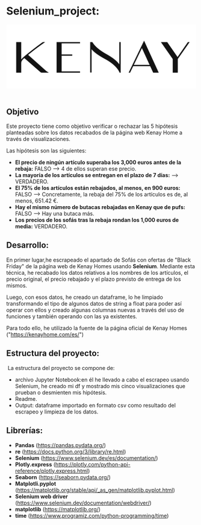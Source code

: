 # Selenium_project:
![portada](logo.png)
​
## Objetivo
Este proyecto tiene como objetivo verificar o rechazar las 5 hipótesis planteadas sobre los datos recabados de la página web Kenay Home a través de visualizaciones. 

Las hipótesis son las siguientes:
​
- **El precio de ningún artículo superaba los 3,000 euros antes de la rebaja:** FALSO --> 4 de ellos superan ese precio.
- **La mayoría de los artículos se entregan en el plazo de 7 días:** --> VERDADERO.
- **El 75% de los artículos están rebajados, al menos, en 900 euros:** FALSO --> Concretamente, la rebaja del 75% de los artículos es de, al menos, 651.42 €.
- **Hay el mismo número de butacas rebajadas en Kenay que de pufs:** FALSO --> Hay una butaca más.
- **Los precios de los sofás tras la rebaja rondan los 1,000 euros de media:** VERDADERO.



## Desarrollo:
En primer lugar,he escrapeado el apartado de Sofás con ofertas de "Black Friday" de la página web de Kenay Homes usando **Selenium**. Mediante esta técnica, he recabado los datos relativos a los nombres de los artículos, el precio original, el precio rebajado y el plazo previsto de entrega de los mismos.

Luego, con esos datos, he creado un dataframe, lo he limpiado transformando el tipo de algunos datos de string a float para poder así operar con ellos y creado algunas columnas nuevas a través del uso de funciones y también operando con las ya existentes.

Para todo ello, he utilizado la fuente de la página oficial de Kenay Homes ("https://kenayhome.com/es/")



## Estructura del proyecto:
​
La estructura del proyecto se compone de:
-  archivo Jupyter Notebook:en él he llevado a cabo el escrapeo usando Selenium, he creado mi df y mostrado mis cinco visualizaciones que prueban o desmienten mis hipótesis.
- Readme.
- Output: dataframe importado en formato csv como resultado del escrapeo y limpieza de los datos.


## Librerías:
- **Pandas** (https://pandas.pydata.org/)
- **re** (https://docs.python.org/3/library/re.html)
- **Selenium** (https://www.selenium.dev/es/documentation/)
- **Plotly.express** (https://plotly.com/python-api-reference/plotly.express.html)
- **Seaborn** (https://seaborn.pydata.org/)
- **Matplotli.pyplot** (https://matplotlib.org/stable/api/_as_gen/matplotlib.pyplot.html)
- **Selenium web driver** (https://www.selenium.dev/documentation/webdriver/)
- **matplotlib** (https://matplotlib.org/)
- **time** (https://www.programiz.com/python-programming/time)
 
